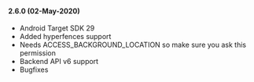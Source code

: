 #### 2.6.0 (02-May-2020)
- Android Target SDK 29 
- Added hyperfences support
- Needs ACCESS_BACKGROUND_LOCATION so make sure you ask this permission
- Backend API v6 support
- Bugfixes
 
